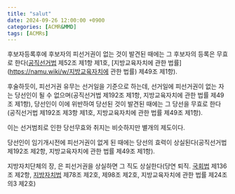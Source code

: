 ```yaml
---
title: "salut"
date: 2024-09-26 12:00:00 +0900
categories: [ACMR&MMD]
tags: [ACMRs]
---
```


후보자등록후에 후보자의 피선거권이 없는 것이 발견된 때에는 그 후보자의 등록은 무효로 한다([공직선거법](https://namu.wiki/w/공직선거법) 제52조 제1항 제1호, [지방교육자치에 관한 법률](https://namu.wiki/w/지방교육자치에 관한 법률) 제49조 제1항).

후술하듯이, 피선거권 유무는 선거일을 기준으로 하는데, 선거일에 피선거권이 없는 자는 당선인이 될 수 없으며(공직선거법 제192조 제1항, 지방교육자치에 관한 법률 제49조 제1항), 당선인이 이에 위반하여 당선된 것이 발견된 때에는 그 당선을 무효로 한다(공직선거법 제192조 제3항 제1호, 지방교육자치에 관한 법률 제49조 제1항).

이는 선거범죄로 인한 당선무효와 취지는 비슷하지만 별개의 제도이다.

당선인이 임기개시전에 피선거권이 없게 된 때에는 당선의 효력이 상실된다(공직선거법 제192조 제2항, 지방교육자치에 관한 법률 제49조 제1항).

지방자치단체의 장, 은 피선거권을 상실하면 그 직도 상실한다(당연 퇴직. [국회법](https://namu.wiki/w/국회법) 제136조 제2항, [지방자치법](https://namu.wiki/w/지방자치법) 제78조 제2호, 제98조 제2호, 지방교육자치에 관한 법률 제24조의3 제2호)
